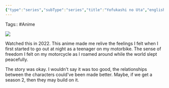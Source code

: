 ```yaml
---
{"type":"series","subType":"series","title":"Yofukashi no Uta","englishTitle":"Call of the Night","year":2022,"dataSource":"MALAPI","url":"https://myanimelist.net/anime/50346/Yofukashi_no_Uta","id":50346,"genres":["Romance","Supernatural"],"studios":["LIDENFILMS"],"episodes":13,"duration":"22 min per ep","onlineRating":7.98,"actors":null,"image":"https://cdn.myanimelist.net/images/anime/1045/123711.jpg","released":true,"streamingServices":["HIDIVE","Anime Digital Network"],"airing":false,"airedFrom":"08/07/2022","airedTo":"30/09/2022","watched":true,"lastWatched":"","personalRating":0,"tags":["mediaDB/tv/series"],"status":"🟢 watched","dg-publish":true,"permalink":"/media-db/series/yofukashi-no-uta-2022/","dgPassFrontmatter":true,"noteIcon":"1","created":"2023-12-16T10:13:41.018+05:30","updated":"2023-12-16T10:21:38.717+05:30"}
---
```


Tags:: #Anime 

<img src="https://cdn.myanimelist.net/images/anime/1045/123711.jpg">

Watched this in 2022. This anime made me relive the feelings I felt when I first started to go out at night as a teenager on my motorbike. The sense of freedom I felt on my motorcycle as I roamed around while the world slept peacefully.

The story was okay. I wouldn't say it was too good, the relationships between the characters could've been made better. Maybe, if we get a season 2, then they may build on it.